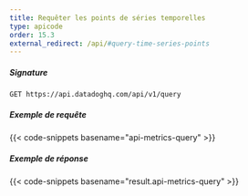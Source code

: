 ```yaml
---
title: Requêter les points de séries temporelles
type: apicode
order: 15.3
external_redirect: /api/#query-time-series-points
---
```


##### Signature
`GET https://api.datadoghq.com/api/v1/query`
##### Exemple de requête
{{< code-snippets basename="api-metrics-query" >}}
##### Exemple de réponse
{{< code-snippets basename="result.api-metrics-query" >}}

